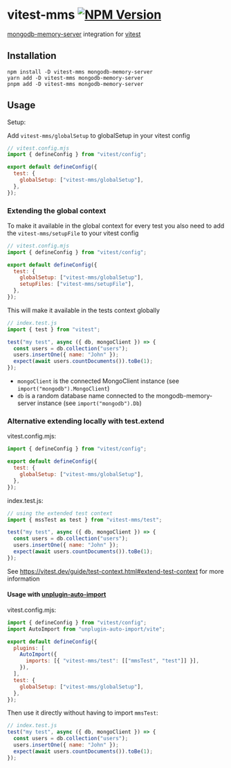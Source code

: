 # vitest-mms [![NPM Version](https://img.shields.io/npm/v/vitest-mms)](https://www.npmjs.com/package/vitest-mms)

[mongodb-memory-server](https://nodkz.github.io/mongodb-memory-server/) integration for [vitest](https://vitest.dev/)

## Installation

```shell
npm install -D vitest-mms mongodb-memory-server
yarn add -D vitest-mms mongodb-memory-server
pnpm add -D vitest-mms mongodb-memory-server
```

## Usage

Setup:

Add `vitest-mms/globalSetup` to globalSetup in your vitest config

```js
// vitest.config.mjs
import { defineConfig } from "vitest/config";

export default defineConfig({
  test: {
    globalSetup: ["vitest-mms/globalSetup"],
  },
});
```

### Extending the global context

To make it available in the global context for every test you also need to add the `vitest-mms/setupFile` to your vitest config

```js
// vitest.config.mjs
import { defineConfig } from "vitest/config";

export default defineConfig({
  test: {
    globalSetup: ["vitest-mms/globalSetup"],
    setupFiles: ["vitest-mms/setupFile"],
  },
});
```

This will make it available in the tests context globally

```js
// index.test.js
import { test } from "vitest";

test("my test", async ({ db, mongoClient }) => {
  const users = db.collection("users");
  users.insertOne({ name: "John" });
  expect(await users.countDocuments()).toBe(1);
});
```

- `mongoClient` is the connected MongoClient instance (see `import("mongodb").MongoClient`)
- `db` is a random database name connected to the mongodb-memory-server instance (see `import("mongodb").Db`)

### Alternative extending locally with test.extend

vitest.config.mjs:

```js
import { defineConfig } from "vitest/config";

export default defineConfig({
  test: {
    globalSetup: ["vitest-mms/globalSetup"],
  },
});
```

index.test.js:

```js
// using the extended test context
import { mssTest as test } from "vitest-mms/test";

test("my test", async ({ db, mongoClient }) => {
  const users = db.collection("users");
  users.insertOne({ name: "John" });
  expect(await users.countDocuments()).toBe(1);
});
```

See https://vitest.dev/guide/test-context.html#extend-test-context for more information

#### Usage with [unplugin-auto-import](https://github.com/unplugin/unplugin-auto-import)

vitest.config.mjs:

```js
import { defineConfig } from "vitest/config";
import AutoImport from "unplugin-auto-import/vite";

export default defineConfig({
  plugins: [
    AutoImport({
      imports: [{ "vitest-mms/test": [["mmsTest", "test"]] }],
    }),
  ],
  test: {
    globalSetup: ["vitest-mms/globalSetup"],
  },
});
```

Then use it directly without having to import `mmsTest`:

```js
// index.test.js
test("my test", async ({ db, mongoClient }) => {
  const users = db.collection("users");
  users.insertOne({ name: "John" });
  expect(await users.countDocuments()).toBe(1);
});
```
